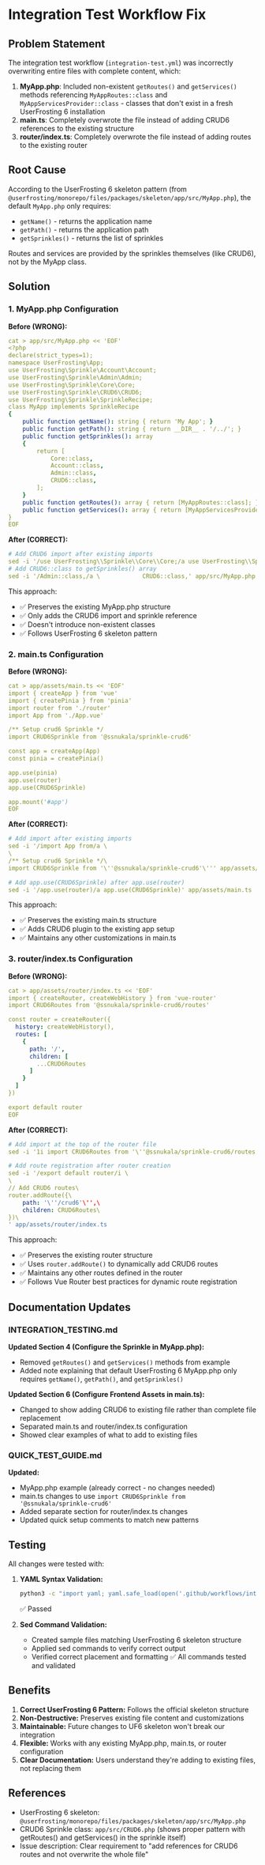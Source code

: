 # Integration Test Workflow Fix

## Problem Statement

The integration test workflow (`integration-test.yml`) was incorrectly overwriting entire files with complete content, which:

1. **MyApp.php**: Included non-existent `getRoutes()` and `getServices()` methods referencing `MyAppRoutes::class` and `MyAppServicesProvider::class` - classes that don't exist in a fresh UserFrosting 6 installation
2. **main.ts**: Completely overwrote the file instead of adding CRUD6 references to the existing structure
3. **router/index.ts**: Completely overwrote the file instead of adding routes to the existing router

## Root Cause

According to the UserFrosting 6 skeleton pattern (from `@userfrosting/monorepo/files/packages/skeleton/app/src/MyApp.php`), the default `MyApp.php` only requires:
- `getName()` - returns the application name
- `getPath()` - returns the application path
- `getSprinkles()` - returns the list of sprinkles

Routes and services are provided by the sprinkles themselves (like CRUD6), not by the MyApp class.

## Solution

### 1. MyApp.php Configuration

**Before (WRONG):**
```yaml
cat > app/src/MyApp.php << 'EOF'
<?php
declare(strict_types=1);
namespace UserFrosting\App;
use UserFrosting\Sprinkle\Account\Account;
use UserFrosting\Sprinkle\Admin\Admin;
use UserFrosting\Sprinkle\Core\Core;
use UserFrosting\Sprinkle\CRUD6\CRUD6;
use UserFrosting\Sprinkle\SprinkleRecipe;
class MyApp implements SprinkleRecipe
{
    public function getName(): string { return 'My App'; }
    public function getPath(): string { return __DIR__ . '/../'; }
    public function getSprinkles(): array
    {
        return [
            Core::class,
            Account::class,
            Admin::class,
            CRUD6::class,
        ];
    }
    public function getRoutes(): array { return [MyAppRoutes::class]; }  // WRONG!
    public function getServices(): array { return [MyAppServicesProvider::class]; }  // WRONG!
}
EOF
```

**After (CORRECT):**
```yaml
# Add CRUD6 import after existing imports
sed -i '/use UserFrosting\\Sprinkle\\Core\\Core;/a use UserFrosting\\Sprinkle\\CRUD6\\CRUD6;' app/src/MyApp.php
# Add CRUD6::class to getSprinkles() array
sed -i '/Admin::class,/a \            CRUD6::class,' app/src/MyApp.php
```

This approach:
- ✅ Preserves the existing MyApp.php structure
- ✅ Only adds the CRUD6 import and sprinkle reference
- ✅ Doesn't introduce non-existent classes
- ✅ Follows UserFrosting 6 skeleton pattern

### 2. main.ts Configuration

**Before (WRONG):**
```yaml
cat > app/assets/main.ts << 'EOF'
import { createApp } from 'vue'
import { createPinia } from 'pinia'
import router from './router'
import App from './App.vue'

/** Setup crud6 Sprinkle */
import CRUD6Sprinkle from '@ssnukala/sprinkle-crud6'

const app = createApp(App)
const pinia = createPinia()

app.use(pinia)
app.use(router)
app.use(CRUD6Sprinkle)

app.mount('#app')
EOF
```

**After (CORRECT):**
```yaml
# Add import after existing imports
sed -i '/import App from/a \
\
/** Setup crud6 Sprinkle */\
import CRUD6Sprinkle from '\''@ssnukala/sprinkle-crud6'\''' app/assets/main.ts

# Add app.use(CRUD6Sprinkle) after app.use(router)
sed -i '/app.use(router)/a app.use(CRUD6Sprinkle)' app/assets/main.ts
```

This approach:
- ✅ Preserves the existing main.ts structure
- ✅ Adds CRUD6 plugin to the existing app setup
- ✅ Maintains any other customizations in main.ts

### 3. router/index.ts Configuration

**Before (WRONG):**
```yaml
cat > app/assets/router/index.ts << 'EOF'
import { createRouter, createWebHistory } from 'vue-router'
import CRUD6Routes from '@ssnukala/sprinkle-crud6/routes'

const router = createRouter({
  history: createWebHistory(),
  routes: [
    {
      path: '/',
      children: [
        ...CRUD6Routes
      ]
    }
  ]
})

export default router
EOF
```

**After (CORRECT):**
```yaml
# Add import at the top of the router file
sed -i '1i import CRUD6Routes from '\''@ssnukala/sprinkle-crud6/routes'\''' app/assets/router/index.ts

# Add route registration after router creation
sed -i '/export default router/i \
\
// Add CRUD6 routes\
router.addRoute({\
    path: '\''/crud6'\'',\
    children: CRUD6Routes\
})\
' app/assets/router/index.ts
```

This approach:
- ✅ Preserves the existing router structure
- ✅ Uses `router.addRoute()` to dynamically add CRUD6 routes
- ✅ Maintains any other routes defined in the router
- ✅ Follows Vue Router best practices for dynamic route registration

## Documentation Updates

### INTEGRATION_TESTING.md

**Updated Section 4 (Configure the Sprinkle in MyApp.php):**
- Removed `getRoutes()` and `getServices()` methods from example
- Added note explaining that default UserFrosting 6 MyApp.php only requires `getName()`, `getPath()`, and `getSprinkles()`

**Updated Section 6 (Configure Frontend Assets in main.ts):**
- Changed to show adding CRUD6 to existing file rather than complete file replacement
- Separated main.ts and router/index.ts configuration
- Showed clear examples of what to add to existing files

### QUICK_TEST_GUIDE.md

**Updated:**
- MyApp.php example (already correct - no changes needed)
- main.ts changes to use `import CRUD6Sprinkle from '@ssnukala/sprinkle-crud6'`
- Added separate section for router/index.ts changes
- Updated quick setup comments to match new patterns

## Testing

All changes were tested with:

1. **YAML Syntax Validation:**
   ```bash
   python3 -c "import yaml; yaml.safe_load(open('.github/workflows/integration-test.yml'))"
   ```
   ✅ Passed

2. **Sed Command Validation:**
   - Created sample files matching UserFrosting 6 skeleton structure
   - Applied sed commands to verify correct output
   - Verified correct placement and formatting
   ✅ All commands tested and validated

## Benefits

1. **Correct UserFrosting 6 Pattern:** Follows the official skeleton structure
2. **Non-Destructive:** Preserves existing file content and customizations
3. **Maintainable:** Future changes to UF6 skeleton won't break our integration
4. **Flexible:** Works with any existing MyApp.php, main.ts, or router configuration
5. **Clear Documentation:** Users understand they're adding to existing files, not replacing them

## References

- UserFrosting 6 skeleton: `@userfrosting/monorepo/files/packages/skeleton/app/src/MyApp.php`
- CRUD6 Sprinkle class: `app/src/CRUD6.php` (shows proper pattern with getRoutes() and getServices() in the sprinkle itself)
- Issue description: Clear requirement to "add references for CRUD6 routes and not overwrite the whole file"
